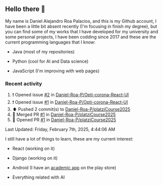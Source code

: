 ## Hello there 👋 

  

My name is Daniel Alejandro Roa Palacios, and this is my Github account, I have been a little bit absent recently (I'm focusing in finish my degree), but you can find some of my works that I have developed for my university and some personal projects, I have been codding since 2017 and these are the current programming languages that I know: 

  

- Java (most of my repositories) 

- Python (cool for AI and Data science) 

- JavaScript (I'm improving with web pages) 

### Recent activity

<!--RECENT_ACTIVITY:start-->
1. ❗️ Opened issue [#2](https://github.com/Daniel-Roa-P/Opti-corona-React-UI/issues/2) in [Daniel-Roa-P/Opti-corona-React-UI](https://github.com/Daniel-Roa-P/Opti-corona-React-UI)<br>
2. ❗️ Opened issue [#1](https://github.com/Daniel-Roa-P/Opti-corona-React-UI/issues/1) in [Daniel-Roa-P/Opti-corona-React-UI](https://github.com/Daniel-Roa-P/Opti-corona-React-UI)<br>
3. ⬆️ Pushed 2 commit(s) to [Daniel-Roa-P/platziCourse2025](https://github.com/Daniel-Roa-P/platziCourse2025)<br>
4. 🎉 Merged PR [#1](https://github.com/Daniel-Roa-P/platziCourse2025/pull/1) in [Daniel-Roa-P/platziCourse2025](https://github.com/Daniel-Roa-P/platziCourse2025)<br>
5. 💪 Opened PR [#1](https://github.com/Daniel-Roa-P/platziCourse2025/pull/1) in [Daniel-Roa-P/platziCourse2025](https://github.com/Daniel-Roa-P/platziCourse2025)<br>
<!--RECENT_ACTIVITY:end-->
<!--RECENT_ACTIVITY:last_update-->
Last Updated: Friday, February 7th, 2025, 4:44:06 AM
<!--RECENT_ACTIVITY:last_update_end-->

I still have a lot of things to learn, these are my current interest: 

- React (working on it) 

- Django (working on it)

- Android (I have an [academic app](https://play.google.com/store/apps/details?id=mi.aplicacion.PromediaTuSemestre) on the play store) 

- Everything related with AI 

